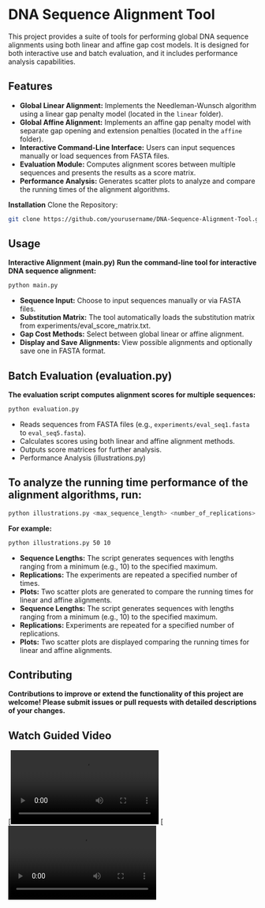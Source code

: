 # DNA Sequence Alignment Tool

This project provides a suite of tools for performing global DNA sequence alignments using both linear and affine gap cost models. It is designed for both interactive use and batch evaluation, and it includes performance analysis capabilities.

## Features

- **Global Linear Alignment:** Implements the Needleman-Wunsch algorithm using a linear gap penalty model (located in the `linear` folder).
- **Global Affine Alignment:** Implements an affine gap penalty model with separate gap opening and extension penalties (located in the `affine` folder).
- **Interactive Command-Line Interface:** Users can input sequences manually or load sequences from FASTA files.
- **Evaluation Module:** Computes alignment scores between multiple sequences and presents the results as a score matrix.
- **Performance Analysis:** Generates scatter plots to analyze and compare the running times of the alignment algorithms.

**Installation** 
Clone the Repository:

```bash
git clone https://github.com/yourusername/DNA-Sequence-Alignment-Tool.git
```

## Usage
**Interactive Alignment (main.py)**
**Run the command-line tool for interactive DNA sequence alignment:**

```bash
python main.py
```
- **Sequence Input:** Choose to input sequences manually or via FASTA files.
- **Substitution Matrix:** The tool automatically loads the substitution matrix from experiments/eval_score_matrix.txt.
- **Gap Cost Methods:** Select between global linear or affine alignment.
- **Display and Save Alignments:** View possible alignments and optionally save one in FASTA format.

## Batch Evaluation (evaluation.py)
**The evaluation script computes alignment scores for multiple sequences:**

```bash
python evaluation.py
```
- Reads sequences from FASTA files (e.g., `experiments/eval_seq1.fasta` to `eval_seq5.fasta`).
- Calculates scores using both linear and affine alignment methods.
- Outputs score matrices for further analysis.
- Performance Analysis (illustrations.py)

## To analyze the running time performance of the alignment algorithms, run:

```bash
python illustrations.py <max_sequence_length> <number_of_replications>
```
**For example:**
```bash
python illustrations.py 50 10
```

- **Sequence Lengths:** The script generates sequences with lengths ranging from a minimum (e.g., 10) to the specified maximum.
- **Replications:** The experiments are repeated a specified number of times.
- **Plots:** Two scatter plots are generated to compare the running times for linear and affine alignments.
- **Sequence Lengths:** The script generates sequences with lengths ranging from a minimum (e.g., 10) to the specified maximum.
- **Replications:** Experiments are repeated for a specified number of replications.
- **Plots:** Two scatter plots are displayed comparing the running times for linear and affine alignments.

## Contributing
**Contributions to improve or extend the functionality of this project are welcome! Please submit issues or pull requests with detailed descriptions of your changes.**

## Watch Guided Video
[![Watch the video](https://github.com/sahmedAdnan/Bioinformatics/blob/main/Project_2/Project%20Video/Screen%20Recording%202025-02-21%20171459.mp4)
[![Watch the video](https://github.com/sahmedAdnan/Bioinformatics/blob/main/Project_2/Project%20Video/Screen%20Recording%202025-02-21%20171459.mp4)



